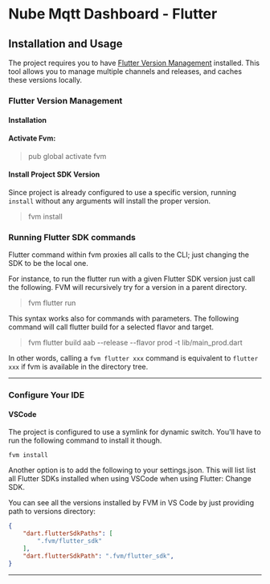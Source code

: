 # Nube Mqtt Dashboard - Flutter


## Installation and Usage

The project requires you to have [Flutter Version Management](https://github.com/leoafarias/fvm) installed. This tool allows you to manage multiple channels and releases, and caches these versions locally.

### Flutter Version Management

#### **Installation**

#### Activate Fvm:

> pub global activate fvm

#### Install Project SDK Version 

Since project is already configured to use a specific version, running `install` without any arguments will install the proper version.

> fvm install

### Running Flutter SDK commands
Flutter command within fvm proxies all calls to the CLI; just changing the SDK to be the local one.

For instance, to run the flutter run with a given Flutter SDK version just call the following. FVM will recursively try for a version in a parent directory.

> fvm flutter run

This syntax works also for commands with parameters. The following command will call flutter build for a selected flavor and target.

> fvm flutter build aab --release --flavor prod -t lib/main_prod.dart

In other words, calling a `fvm flutter xxx` command is equivalent to `flutter xxx` if fvm is available in the directory tree.

---

### Configure Your IDE

#### VSCode

The project is configured to use a symlink for dynamic switch. You'll have to run the following command to install it though. 

```
fvm install
```

Another option is to add the following to your settings.json. This will list list all Flutter SDKs installed when using VSCode when using Flutter: Change SDK.

You can see all the versions installed by FVM in VS Code by just providing path to versions directory:

````json
{
    "dart.flutterSdkPaths": [
        ".fvm/flutter_sdk"
    ],
    "dart.flutterSdkPath": ".fvm/flutter_sdk",
}
````

---
